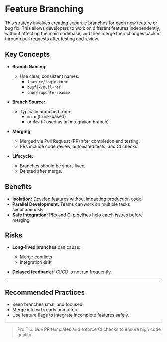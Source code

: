 # Feature Branching

This strategy involves creating separate branches for each new feature or bug fix. This allows developers to work on different features independently, without affecting the main codebase, and then merge their changes back in through pull requests after testing and review.

## Key Concepts

- **Branch Naming:**
  - Use clear, consistent names:
    - `feature/login-form`
    - `bugfix/null-ref`
    - `chore/update-readme`

- **Branch Source:**
  - Typically branched from:
    - `main` (trunk-based)
    - or `dev` (if used as an integration branch)

- **Merging:**
  - Merged via Pull Request (PR) after completion and testing.
  - PRs include code review, automated tests, and CI checks.

- **Lifecycle:**
  - Branches should be short-lived.
  - Deleted after merge.

## Benefits

- **Isolation:** Develop features without impacting production code.
- **Parallel Development:** Teams can work on multiple tasks simultaneously.
- **Safe Integration:** PRs and CI pipelines help catch issues before merging.

## Risks

- **Long-lived branches** can cause:
  - Merge conflicts
  - Integration drift

- **Delayed feedback** if CI/CD is not run frequently.

---

## Recommended Practices

- Keep branches small and focused.
- Merge into `main` early and often.
- Use feature flags to integrate incomplete features safely.

---

> Pro Tip: Use PR templates and enforce CI checks to ensure high code quality.
